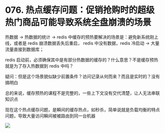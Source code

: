 # 076. 热点缓存问题：促销抢购时的超级热门商品可能导致系统全盘崩溃的场景
热数据 -> 热数据的统计 -> redis 中缓存的预热要解决的场景是：避免新系统刚上线，或者是 redis 崩溃数据丢失后重启，
redis 中没有数据，redis 冷启动 -> 大量流量直接到数据库；

redis 启动前，必须确保其中是有部分热数据的缓存的？什么意思？不是缓存预热就是为了存入热数据到 redis 中吗？

疑问：但是这个场景貌似缺少前置条件？访问记录从何而来？而且是实时的？没有搞明白

总的来说，缓存预热的课程不是完整的，一些上下文没有交代清楚，让人无法串联知识点

现在这个热点缓存问题，是瞬间的缓存热点，如秒杀，简单说就是负载均衡的特点问题，导致大量访问瞬间被被路由到同一台机器

![](https://txxs.github.io/pic/record/cache-pdp/markdown-img-paste-20190526202514350.png)
